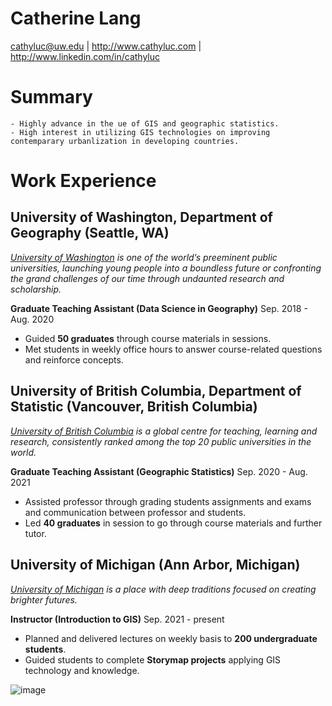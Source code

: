 # Catherine Lang

cathyluc@uw.edu | http://www.cathyluc.com | http://www.linkedin.com/in/cathyluc

# Summary

```
- Highly advance in the ue of GIS and geographic statistics. 
- High interest in utilizing GIS technologies on improving contemparary urbanlization in developing countries.
```

# Work Experience

## University of Washington, Department of Geography (Seattle, WA)

*[University of Washington][] is one of the world’s preeminent public universities, launching young people into a boundless future or confronting the grand challenges of our time through undaunted research and scholarship.*

**Graduate Teaching Assistant (Data Science in Geography)**  Sep. 2018 - Aug. 2020

- Guided **50 graduates** through course materials in sessions.
- Met students in weekly office hours to answer course-related questions and reinforce concepts.

## University of British Columbia, Department of Statistic (Vancouver, British Columbia)
*[University of British Columbia][] is a global centre for teaching, learning and research, consistently ranked among the top 20 public universities in the world.*

**Graduate Teaching Assistant (Geographic Statistics)**  Sep. 2020 - Aug. 2021

- Assisted professor through grading students assignments and exams and communication between professor and students.
- Led **40 graduates** in session to go through course materials and further tutor.

## University of Michigan (Ann Arbor, Michigan)
*[University of Michigan][] is a place with deep traditions focused on creating brighter futures.*

**Instructor (Introduction to GIS)**  Sep. 2021 - present

- Planned and delivered lectures on weekly basis to **200 undergraduate students**.
- Guided students to complete **Storymap projects** applying GIS technology and knowledge.

![image](https://img.72qq.com/file/202104/20/a4e648c48a.gif)

[University of Washington]: https://www.washington.edu/
[University of British Columbia]: https://www.ubc.ca/
[University of Michigan]: https://umich.edu/